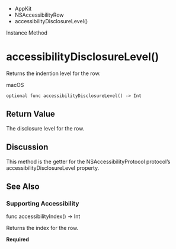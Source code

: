 

- AppKit
- NSAccessibilityRow
-  accessibilityDisclosureLevel() 

Instance Method

# accessibilityDisclosureLevel()

Returns the indention level for the row.

macOS

``` source
optional func accessibilityDisclosureLevel() -> Int
```

## Return Value

The disclosure level for the row.

## Discussion

This method is the getter for the NSAccessibilityProtocol protocol’s accessibilityDisclosureLevel property.

## See Also

### Supporting Accessibility

func accessibilityIndex() -> Int

Returns the index for the row.

**Required**

